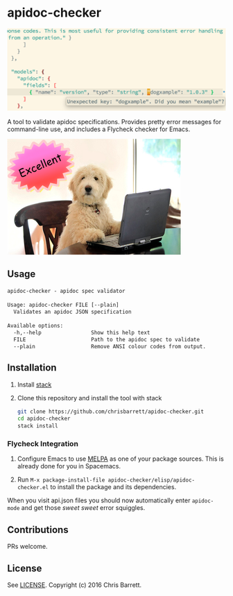 # apidoc-checker

![Tooltip displayed over syntax error in Emacs](./assets/screenshot.png)

A tool to validate apidoc specifications. Provides pretty error messages for
command-line use, and includes a Flycheck checker for Emacs.

![Dog at a computer with an overlay labelled "excellent"](./assets/dog.png)

## Usage

```
apidoc-checker - apidoc spec validator

Usage: apidoc-checker FILE [--plain]
  Validates an apidoc JSON specification

Available options:
  -h,--help                Show this help text
  FILE                     Path to the apidoc spec to validate
  --plain                  Remove ANSI colour codes from output.
```

## Installation

1. Install [stack][]

2. Clone this repository and install the tool with stack
   ```sh
   git clone https://github.com/chrisbarrett/apidoc-checker.git
   cd apidoc-checker
   stack install
   ```

### Flycheck Integration

1. Configure Emacs to use [MELPA][] as one of your package sources. This is
   already done for you in Spacemacs.

2. Run `M-x package-install-file apidoc-checker/elisp/apidoc-checker.el` to
   install the package and its dependencies.

When you visit api.json files you should now automatically enter `apidoc-mode`
and get those *sweet sweet* error squiggles.

## Contributions

PRs welcome.

## License

See [LICENSE][]. Copyright (c) 2016 Chris Barrett.

[stack]: http://docs.haskellstack.org/en/stable/README/
[LICENSE]: ./LICENSE
[MELPA]: http://melpa.org/#/getting-started
